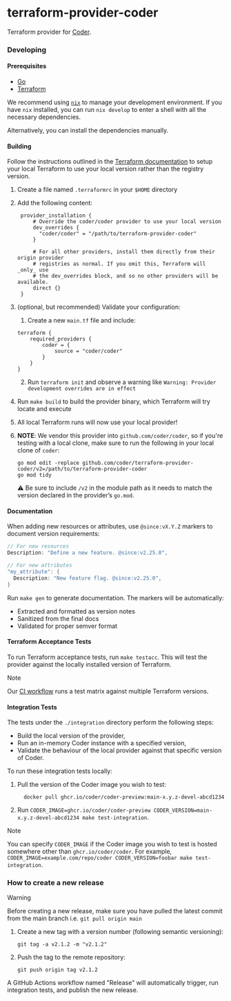 # terraform-provider-coder

Terraform provider for [Coder](https://github.com/coder/coder).

### Developing

#### Prerequisites

- [Go](https://golang.org/doc/install)
- [Terraform](https://learn.hashicorp.com/tutorials/terraform/install-cli)

We recommend using [`nix`](https://nixos.org/download.html) to manage your development environment. If you have `nix` installed, you can run `nix develop` to enter a shell with all the necessary dependencies.

Alternatively, you can install the dependencies manually.

#### Building

Follow the instructions outlined in the [Terraform documentation](https://developer.hashicorp.com/terraform/cli/config/config-file#development-overrides-for-provider-developers)
to setup your local Terraform to use your local version rather than the registry version.

1. Create a file named `.terraformrc` in your `$HOME` directory
2. Add the following content:

   ```hcl
    provider_installation {
        # Override the coder/coder provider to use your local version
        dev_overrides {
          "coder/coder" = "/path/to/terraform-provider-coder"
        }

        # For all other providers, install them directly from their origin provider
        # registries as normal. If you omit this, Terraform will _only_ use
        # the dev_overrides block, and so no other providers will be available.
        direct {}
    }
   ```

3. (optional, but recommended) Validate your configuration:
   1. Create a new `main.tf` file and include:
   ```hcl
   terraform {
       required_providers {
           coder = {
               source = "coder/coder"
           }
       }
   }
   ```
   2. Run `terraform init` and observe a warning like `Warning: Provider development overrides are in effect`
4. Run `make build` to build the provider binary, which Terraform will try locate and execute
5. All local Terraform runs will now use your local provider!
6. **NOTE**: We vendor this provider into `github.com/coder/coder`, so if you're testing with a local clone, make sure to run the following in your local clone of `coder`:
   ```console
   go mod edit -replace github.com/coder/terraform-provider-coder/v2=/path/to/terraform-provider-coder
   go mod tidy
   ```
   ⚠️ Be sure to include `/v2` in the module path as it needs to match the version declared in the provider’s `go.mod`.


#### Documentation

When adding new resources or attributes, use `@since:vX.Y.Z` markers to document version requirements:

```go
// For new resources
Description: "Define a new feature. @since:v2.25.0",

// For new attributes
"my_attribute": {
  Description: "New feature flag. @since:v2.25.0",
}
```

Run `make gen` to generate documentation. The markers will be automatically:
- Extracted and formatted as version notes
- Sanitized from the final docs
- Validated for proper semver format

#### Terraform Acceptance Tests

To run Terraform acceptance tests, run `make testacc`. This will test the provider against the locally installed version of Terraform.

> [!Note]
> Our [CI workflow](./github/workflows/test.yml) runs a test matrix against multiple Terraform versions.

#### Integration Tests

The tests under the `./integration` directory perform the following steps:

- Build the local version of the provider,
- Run an in-memory Coder instance with a specified version,
- Validate the behaviour of the local provider against that specific version of Coder.

To run these integration tests locally:

1. Pull the version of the Coder image you wish to test:

   ```console
     docker pull ghcr.io/coder/coder-preview:main-x.y.z-devel-abcd1234
   ```

1. Run `CODER_IMAGE=ghcr.io/coder/coder-preview CODER_VERSION=main-x.y.z-devel-abcd1234 make test-integration`.

> [!Note]
> You can specify `CODER_IMAGE` if the Coder image you wish to test is hosted somewhere other than `ghcr.io/coder/coder`.
> For example, `CODER_IMAGE=example.com/repo/coder CODER_VERSION=foobar make test-integration`.

### How to create a new release
> [!Warning]
> Before creating a new release, make sure you have pulled the latest commit from the main branch i.e. `git pull origin main`

1. Create a new tag with a version number (following semantic versioning):
   ```console
   git tag -a v2.1.2 -m "v2.1.2"
   ```

2. Push the tag to the remote repository:
   ```console
   git push origin tag v2.1.2
   ```

A GitHub Actions workflow named "Release" will automatically trigger, run integration tests, and publish the new release.
